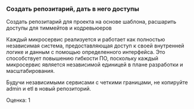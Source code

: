 ### Создать репозитарий, дать в него доступы

Создать репозитарий для проекта на основе шаблона, расшарить доступы для тиммейтов и кодревьюеров

Каждый микросервис реализуется и работает как полностью независимая система, предоставляющая доступ к своей внутренней логике и данным с помощью определенного интерфейса. Это способствует повышению гибкости ПО, поскольку каждый микросервис является независимой единицей в плане разработки и масштабирования.

Будучи независимыми сервисами с четкими границами, не копируйте admin и etl в новый репозиторий.

Оценка: 1